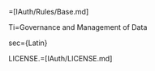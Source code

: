 =[IAuth/Rules/Base.md]

Ti=Governance and Management of Data

sec={Latin}

LICENSE.=[IAuth/LICENSE.md]
